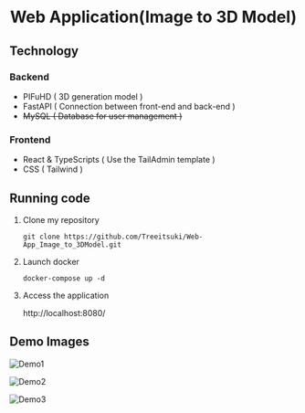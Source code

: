 <div align="center">
<h1>
    <br>
    Web Application(Image to 3D Model)
    <br>
</h1>

</div>

## Technology
### Backend
- PIFuHD ( 3D generation model )
- FastAPI ( Connection between front-end and back-end )
- ~~MySQL ( Database for user management )~~

### Frontend
- React & TypeScripts ( Use the TailAdmin template )
- CSS ( Tailwind )

## Running code
1. Clone my repository
    ```
    git clone https://github.com/Treeitsuki/Web-App_Image_to_3DModel.git
    ```
2. Launch docker
    ```
    docker-compose up -d
    ```
3. Access the application
    
    http://localhost:8080/
    

## Demo Images
![Demo1](https://github.com/Treeitsuki/Web-App_Image_to_3DModel/assets/127224002/ef0f6035-348b-4008-8ce5-e5807e8b1f9f)

![Demo2](https://github.com/Treeitsuki/Web-App_Image_to_3DModel/assets/127224002/7716aeb8-5ee5-4363-a5cb-2d8862ced8be)

![Demo3](https://github.com/Treeitsuki/Web-App_Image_to_3DModel/assets/127224002/81931737-2629-4541-b1f9-e87af9d4b40a)